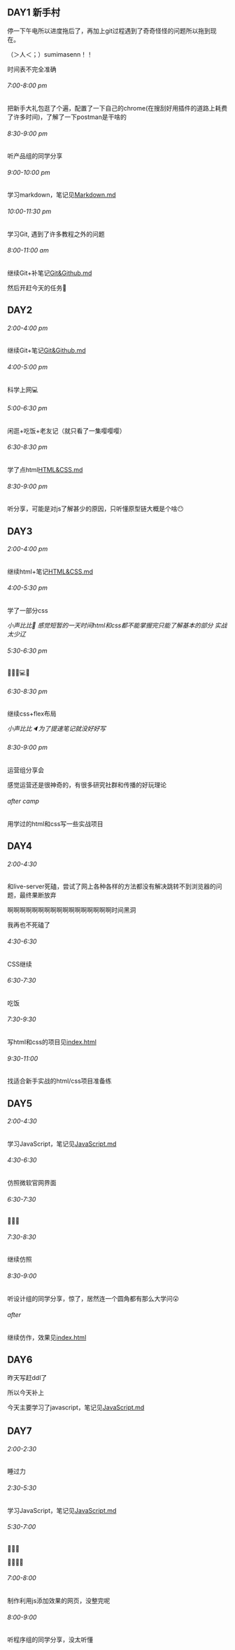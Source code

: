 ## DAY1 新手村

停一下午电所以进度拖后了，再加上git过程遇到了奇奇怪怪的问题所以拖到现在。

（＞人＜；）sumimasenn！！

时间表不完全准确

###### 7:00-8:00 pm

把新手大礼包逛了个遍，配置了一下自己的chrome(在搜刮好用插件的道路上耗费了许多时间)，了解了一下postman是干啥的

###### 8:30-9:00 pm

听产品组的同学分享

###### 9:00-10:00 pm

学习markdown，笔记见[Markdown.md](./Notes/Markdown.md)

###### 10:00-11:30 pm

学习Git, 遇到了许多教程之外的问题

###### 8:00-11:00 am

继续Git+补笔记[Git&Github.md](./Notes/Git&Github.md)

然后开赶今天的任务🤨

## DAY2

###### 2:00-4:00 pm

继续Git+笔记[Git&Github.md](./Notes/Git&Github.md)

###### 4:00-5:00 pm

科学上网💻

###### 5:00-6:30 pm

闲逛+吃饭+老友记（就只看了一集嘤嘤嘤）

###### 6:30-8:30 pm

学了点html[HTML&CSS.md](./Notes/HTML&CSS.md)

###### 8:30-9:00 pm

听分享，可能是对js了解甚少的原因，只听懂原型链大概是个啥😶

## DAY3

###### 2:00-4:00 pm

继续html+笔记[HTML&CSS.md](./Notes/HTML&CSS.md)

###### 4:00-5:30 pm

学了一部分css

*小声比比:microphone: 感觉短暂的一天时间html和css都不能掌握完只能了解基本的部分 实战太少辽*

###### 5:30-6:30 pm

🥙🍚🍅💻🎵

###### 6:30-8:30 pm

继续css+flex布局

*小声比比🔈为了提速笔记就没好好写*

###### 8:30-9:00 pm

运营组分享会

感觉运营还是很神奇的，有很多研究社群和传播的好玩理论

###### after camp

用学过的html和css写一些实战项目

## DAY4

###### 2:00-4:30

和live-server死磕，尝试了网上各种各样的方法都没有解决跳转不到浏览器的问题，最终果断放弃

啊啊啊啊啊啊啊啊啊啊啊啊啊啊啊啊啊时间黑洞

我再也不死磕了

###### 4:30-6:30

CSS继续

###### 6:30-7:30

吃饭

###### 7:30-9:30

写html和css的项目见[index.html](./Tasks/HTML&CSS/businesscard/index.html)

###### 9:30-11:00

找适合新手实战的html/css项目准备练

## DAY5

###### 2:00-4:30

学习JavaScript，笔记见[JavaScript.md](./Notes/JavaScript.md)

###### 4:30-6:30

仿照微软官网界面

###### 6:30-7:30

🍚🍅🍉

###### 7:30-8:30

继续仿照

###### 8:30-9:00

听设计组的同学分享，惊了，居然连一个圆角都有那么大学问😮

###### after

继续仿作，效果见[index.html](./Tasks/HTML&CSS/microsoft-homepage-clone)

## DAY6

昨天写赶ddl了

所以今天补上

今天主要学习了javascript，笔记见[JavaScript.md](./Notes/JavaScript.md)

###### 

## DAY7

###### 2:00-2:30

睡过力

###### 2:30-5:30

学习JavaScript，笔记见[JavaScript.md](./Notes/JavaScript.md)

###### 5:30-7:00

🍚🍅🍉

🚶🏃🏃‍♀️

###### 7:00-8:00

制作利用js添加效果的网页，没整完呢

###### 8:00-9:00

听程序组的同学分享，没太听懂